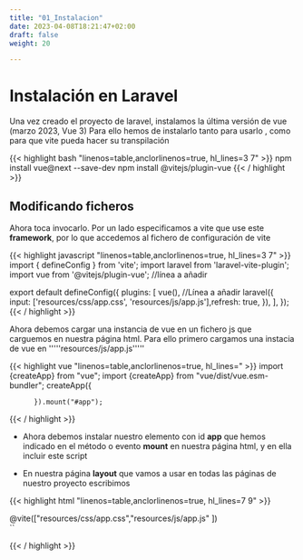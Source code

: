 ```yaml
---
title: "01_Instalacion"
date: 2023-04-08T18:21:47+02:00
draft: false
weight: 20

---
```


# Instalación en Laravel

Una vez creado el proyecto de laravel, instalamos la última versión de vue (marzo 2023, Vue 3)
Para ello hemos de instalarlo tanto para usarlo , como para que vite pueda hacer su transpilación

{{< highlight bash "linenos=table,anclorlinenos=true, hl_lines=3 7" >}}
npm install vue@next --save-dev
npm install @vitejs/plugin-vue
{{< / highlight >}}

## Modificando ficheros

Ahora toca invocarlo. Por un lado especificamos a vite que use este **framework**, por lo que accedemos al fichero de
configuración de vite

{{< highlight javascript "linenos=table,anclorlinenos=true, hl_lines=3 7" >}}
import { defineConfig } from 'vite';
import laravel from 'laravel-vite-plugin';
import vue from '@vitejs/plugin-vue'; //línea a añadir

export default defineConfig({
    plugins: [
        vue(), //Línea a añadir
        laravel({
                input: ['resources/css/app.css', 'resources/js/app.js'],refresh: true,
               }),
        ],
    });
{{< / highlight >}}

Ahora debemos cargar una instancia de vue en un fichero js que carguemos en nuestra página html. Para ello primero
cargamos una instacia de vue en '''''resources/js/app.js'''''

{{< highlight vue "linenos=table,anclorlinenos=true, hl_lines=" >}}
import {createApp} from "vue";
import {createApp} from "vue/dist/vue.esm-bundler";
createApp({
           
          }).mount("#app");

{{< / highlight >}}

* Ahora debemos instalar nuestro elemento con id **app** que hemos indicado en el método o evento **mount**
en nuestra página html, y en ella incluir este script

* En nuestra página **layout** que vamos a usar en todas las páginas de nuestro proyecto escribimos

{{< highlight html "linenos=table,anclorlinenos=true, hl_lines=7 9" >}}
<!doctype html>
<html lang="en">
<head>
<!-- código html con sintaxis blade-->
 @vite(["resources/css/app.css","resources/js/app.js" ])
 <body>
  <div id="app">
<!-- código html con sintaxis blade-->
  </div>
 </body>
</html>
``

{{< / highlight >}}



